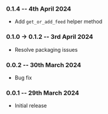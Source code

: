 ### 0.1.4 -- 4th April 2024
- Add `get_or_add_feed` helper method

### 0.1.0 -> 0.1.2 -- 3rd April 2024
- Resolve packaging issues

### 0.0.2 -- 30th March 2024
- Bug fix

### 0.0.1 -- 29th March 2024
- Initial release
